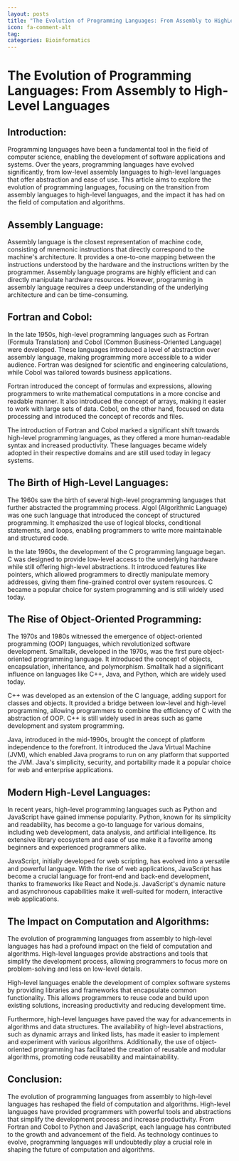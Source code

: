 ```yaml
---
layout: posts
title: "The Evolution of Programming Languages: From Assembly to HighLevel Languages"
icon: fa-comment-alt
tag:      
categories: Bioinformatics
---
```



# The Evolution of Programming Languages: From Assembly to High-Level Languages

## Introduction:
Programming languages have been a fundamental tool in the field of computer science, enabling the development of software applications and systems. Over the years, programming languages have evolved significantly, from low-level assembly languages to high-level languages that offer abstraction and ease of use. This article aims to explore the evolution of programming languages, focusing on the transition from assembly languages to high-level languages, and the impact it has had on the field of computation and algorithms.

## Assembly Language:
Assembly language is the closest representation of machine code, consisting of mnemonic instructions that directly correspond to the machine's architecture. It provides a one-to-one mapping between the instructions understood by the hardware and the instructions written by the programmer. Assembly language programs are highly efficient and can directly manipulate hardware resources. However, programming in assembly language requires a deep understanding of the underlying architecture and can be time-consuming.

## Fortran and Cobol:
In the late 1950s, high-level programming languages such as Fortran (Formula Translation) and Cobol (Common Business-Oriented Language) were developed. These languages introduced a level of abstraction over assembly language, making programming more accessible to a wider audience. Fortran was designed for scientific and engineering calculations, while Cobol was tailored towards business applications.

Fortran introduced the concept of formulas and expressions, allowing programmers to write mathematical computations in a more concise and readable manner. It also introduced the concept of arrays, making it easier to work with large sets of data. Cobol, on the other hand, focused on data processing and introduced the concept of records and files.

The introduction of Fortran and Cobol marked a significant shift towards high-level programming languages, as they offered a more human-readable syntax and increased productivity. These languages became widely adopted in their respective domains and are still used today in legacy systems.

## The Birth of High-Level Languages:
The 1960s saw the birth of several high-level programming languages that further abstracted the programming process. Algol (Algorithmic Language) was one such language that introduced the concept of structured programming. It emphasized the use of logical blocks, conditional statements, and loops, enabling programmers to write more maintainable and structured code.

In the late 1960s, the development of the C programming language began. C was designed to provide low-level access to the underlying hardware while still offering high-level abstractions. It introduced features like pointers, which allowed programmers to directly manipulate memory addresses, giving them fine-grained control over system resources. C became a popular choice for system programming and is still widely used today.

## The Rise of Object-Oriented Programming:
The 1970s and 1980s witnessed the emergence of object-oriented programming (OOP) languages, which revolutionized software development. Smalltalk, developed in the 1970s, was the first pure object-oriented programming language. It introduced the concept of objects, encapsulation, inheritance, and polymorphism. Smalltalk had a significant influence on languages like C++, Java, and Python, which are widely used today.

C++ was developed as an extension of the C language, adding support for classes and objects. It provided a bridge between low-level and high-level programming, allowing programmers to combine the efficiency of C with the abstraction of OOP. C++ is still widely used in areas such as game development and system programming.

Java, introduced in the mid-1990s, brought the concept of platform independence to the forefront. It introduced the Java Virtual Machine (JVM), which enabled Java programs to run on any platform that supported the JVM. Java's simplicity, security, and portability made it a popular choice for web and enterprise applications.

## Modern High-Level Languages:
In recent years, high-level programming languages such as Python and JavaScript have gained immense popularity. Python, known for its simplicity and readability, has become a go-to language for various domains, including web development, data analysis, and artificial intelligence. Its extensive library ecosystem and ease of use make it a favorite among beginners and experienced programmers alike.

JavaScript, initially developed for web scripting, has evolved into a versatile and powerful language. With the rise of web applications, JavaScript has become a crucial language for front-end and back-end development, thanks to frameworks like React and Node.js. JavaScript's dynamic nature and asynchronous capabilities make it well-suited for modern, interactive web applications.

## The Impact on Computation and Algorithms:
The evolution of programming languages from assembly to high-level languages has had a profound impact on the field of computation and algorithms. High-level languages provide abstractions and tools that simplify the development process, allowing programmers to focus more on problem-solving and less on low-level details.

High-level languages enable the development of complex software systems by providing libraries and frameworks that encapsulate common functionality. This allows programmers to reuse code and build upon existing solutions, increasing productivity and reducing development time.

Furthermore, high-level languages have paved the way for advancements in algorithms and data structures. The availability of high-level abstractions, such as dynamic arrays and linked lists, has made it easier to implement and experiment with various algorithms. Additionally, the use of object-oriented programming has facilitated the creation of reusable and modular algorithms, promoting code reusability and maintainability.

## Conclusion:
The evolution of programming languages from assembly to high-level languages has reshaped the field of computation and algorithms. High-level languages have provided programmers with powerful tools and abstractions that simplify the development process and increase productivity. From Fortran and Cobol to Python and JavaScript, each language has contributed to the growth and advancement of the field. As technology continues to evolve, programming languages will undoubtedly play a crucial role in shaping the future of computation and algorithms.